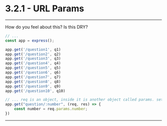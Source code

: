 # 3.2.1 - URL Params

---

How do you feel about this? Is this DRY?

<div class='two-col'><div>

```js
// ...
const app = express();

app.get('/question1', q1)
app.get('/question2', q2)
app.get('/question3', q3)
app.get('/question4', q4)
app.get('/question5', q5)
app.get('/question6', q6)
app.get('/question7', q7)
app.get('/question8', q8)
app.get('/question9', q9)
app.get('/question10', q10)
```

</div><div>

```js
// ... req is an object, inside it is another object called params. settung :<word> after the last slash sets that <word> as the key to the params. The value is whatever the user requests (puts after the slash)
app.get("question/:number", (req, res) => {
    const number = req.params.number;
})

```

</div></div>

---